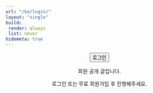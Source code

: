 ```yaml
---
url: "/ko/login/"
layout: "single"
build:
 render: always
 list: never
hidemeta: true
---
```


<div style="text-align: center;">

<button class="custom-button" onclick="netlifyIdentity.open('login')">로그인</button>

회원 공개 글입니다.

로그인 또는 무료 회원가입 후 진행해주세요.

</div>

<script src="https://identity.netlify.com/v1/netlify-identity-widget.js"></script>
<script>
  (function () {
    function init() {
      if (!window.netlifyIdentity) return;
      document.getElementById('login-btn')?.addEventListener('click', function () {
        window.netlifyIdentity.open('login');
      });
      window.netlifyIdentity.on('login', function () {
        window.netlifyIdentity.close();
        // 현재 페이지 그대로 새로고침(리다이렉트 아님)
        window.location.reload();
      });
    }
    if (document.readyState === 'loading') {
      document.addEventListener('DOMContentLoaded', init);
    } else {
      init();
    }
  })();
</script>